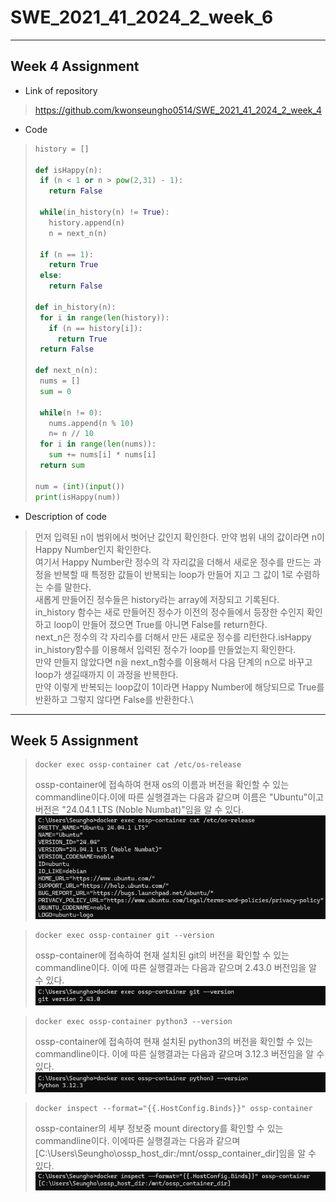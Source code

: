 # SWE_2021_41_2024_2_week_6
---
## Week 4 Assignment
* Link of repository
>https://github.com/kwonseungho0514/SWE_2021_41_2024_2_week_4
* Code
>```Python
>history = []
>
>def isHappy(n):
>  if (n < 1 or n > pow(2,31) - 1):
>    return False
>
>  while(in_history(n) != True):
>    history.append(n)
>    n = next_n(n)
>
>  if (n == 1):
>    return True
>  else:
>    return False
>
>def in_history(n):
>  for i in range(len(history)):
>    if (n == history[i]):
>      return True
>  return False
>
>def next_n(n):
>  nums = []
>  sum = 0
>
>  while(n != 0):
>    nums.append(n % 10)
>    n= n // 10
>  for i in range(len(nums)):
>    sum += nums[i] * nums[i]
>  return sum
>
>num = (int)(input())
>print(isHappy(num))
>```

* Description of code
> 먼저 입력된 n이 범위에서 벗어난 값인지 확인한다. 만약 범위 내의 값이라면 n이 Happy Number인지 확인한다.\
> 여기서 Happy Number란 정수의 각 자리값을 더해서 새로운 정수를 만드는 과정을 반복할 때 특정한 값들이 반복되는 loop가 만들어 지고 그 값이 1로 수렴하는 수를 말한다.\
> 새롭게 만들어진 정수들은 history라는 array에 저장되고 기록된다.\
> in_history 함수는 새로 만들어진 정수가 이전의 정수들에서 등장한 수인지 확인하고 loop이 만들어 졌으면 True를 아니면 False를 return한다.\
> next_n은 정수의 각 자리수를 더해서 만든 새로운 정수를 리턴한다.isHappy in_history함수를 이용해서 입력된 정수가 loop를 만들었는지 확인한다.\
> 만약 만들지 않았다면 n을 next_n함수를 이용해서 다음 단계의 n으로 바꾸고 loop가 생길때까지 이 과정을 반복한다.\
> 만약 이렇게 반복되는 loop값이 1이라면 Happy Number에 해당되므로 True를 반환하고 그렇지 않다면 False를 반환한다.\
---
## Week 5 Assignment

> ```Shell
> docker exec ossp-container cat /etc/os-release
> ```
> ossp-container에 접속하여 현재 os의 이름과 버전을 확인할 수 있는 commandline이다.이에 따른 실행결과는 다음과 같으며 이름은 "Ubuntu"이고 버전은 "24.04.1 LTS (Noble Numbat)"임을 알 수 있다.  
> ![os-release](./1.png)

> ```Shell
> docker exec ossp-container git --version
> ```
> ossp-container에 접속하여 현재 설치된 git의 버전을 확인할 수 있는 commandline이다. 이에 따른 실행결과는 다음과 같으며 2.43.0 버전임을 알 수 있다.  
> ![git version](./2.png)

> ```Shell
> docker exec ossp-container python3 --version
> ```
> ossp-container에 접속하여 현재 설치된 python3의 버전을 확인할 수 있는 commandline이다. 이에 따른 실행결과는 다음과 같으며 3.12.3 버전임을 알 수 있다.  
> ![python3 versin](./3.png)

> ```Shell
> docker inspect --format="{{.HostConfig.Binds}}" ossp-container
> ```
> ossp-container의 세부 정보중 mount directory를 확인할 수 있는 commandline이다. 이에따른 실행결과는 다음과 같으며 [C:\Users\Seungho\ossp_host_dir:/mnt/ossp_container_dir]임을 알 수 있다.  
> ![directory](./4.png)
